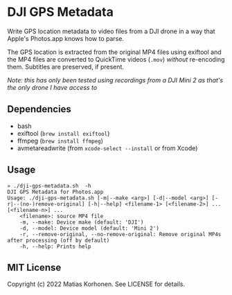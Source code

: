 # DJI GPS Metadata

Write GPS location metadata to video files from a DJI drone in a way that Apple's Photos.app knows how to parse.

The GPS location is extracted from the original MP4 files using exiftool and the MP4 files are converted to QuickTime videos (`.mov`) *without* re-encoding them. Subtitles are preserved, if present.

*Note: this has only been tested using recordings from a DJI Mini 2 as that's the only drone I have access to*

## Dependencies

* bash
* exiftool (`brew install exiftool`)
* ffmpeg (`brew install ffmpeg`)
* avmetareadwrite (from `xcode-select --install` or from Xcode)

## Usage

```
» ./dji-gps-metadata.sh  -h
DJI GPS Metadata for Photos.app
Usage: ./dji-gps-metadata.sh [-m|--make <arg>] [-d|--model <arg>] [-r|--(no-)remove-original] [-h|--help] <filename-1> [<filename-2>] ... [<filename-n>] ...
	<filename>: source MP4 file
	-m, --make: Device make (default: 'DJI')
	-d, --model: Device model (default: 'Mini 2')
	-r, --remove-original, --no-remove-original: Remove original MP4s after processing (off by default)
	-h, --help: Prints help
```

## MIT License

Copyright (c) 2022 Matias Korhonen. See LICENSE for details.
